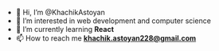 - 👋 Hi, I’m @KhachikAstoyan
- 👀 I’m interested in web development and computer science
- 🌱 I’m currently learning **React**
- 📫 How to reach me **khachik.astoyan228@gmail.com**

<!---
KhachikAstoyan/KhachikAstoyan is a ✨ special ✨ repository because its `README.md` (this file) appears on your GitHub profile.
You can click the Preview link to take a look at your changes.
--->
